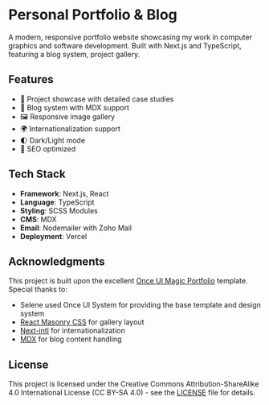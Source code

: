 # Personal Portfolio & Blog

A modern, responsive portfolio website showcasing my work in computer graphics and software development. Built with Next.js and TypeScript, featuring a blog system, project gallery.

## Features

- 🎨 Project showcase with detailed case studies
- 📝 Blog system with MDX support
- 🖼️ Responsive image gallery
- 🌍 Internationalization support
- 🌓 Dark/Light mode
- 🎯 SEO optimized

## Tech Stack

- **Framework**: Next.js, React
- **Language**: TypeScript
- **Styling**: SCSS Modules
- **CMS**: MDX
- **Email**: Nodemailer with Zoho Mail
- **Deployment**: Vercel

## Acknowledgments

This project is built upon the excellent [Once UI Magic Portfolio](Fork.md) template. Special thanks to:

- Selene used Once UI System for providing the base template and design system
- [React Masonry CSS](https://github.com/paulcollett/react-masonry-css) for gallery layout
- [Next-intl](https://github.com/amannn/next-intl) for internationalization
- [MDX](https://mdxjs.com/) for blog content handling

## License

This project is licensed under the Creative Commons Attribution-ShareAlike 4.0 International License (CC BY-SA 4.0) - see the [LICENSE](LICENSE) file for details.
